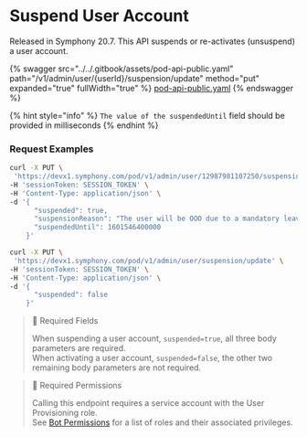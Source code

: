 # Suspend User Account

Released in Symphony 20.7. This API suspends or re-activates (unsuspend) a user account.

{% swagger src="../../.gitbook/assets/pod-api-public.yaml" path="/v1/admin/user/{userId}/suspension/update" method="put" expanded="true" fullWidth="true" %}
[pod-api-public.yaml](../../.gitbook/assets/pod-api-public.yaml)
{% endswagger %}

{% hint style="info" %}
`The value of the suspendedUntil` field should be provided in milliseconds
{% endhint %}

### Request Examples

```bash
curl -X PUT \
 'https://devx1.symphony.com/pod/v1/admin/user/12987981107250/suspension/update' \
-H 'sessionToken: SESSION_TOKEN' \
-H 'Content-Type: application/json' \
-d '{
      "suspended": true,
      "suspensionReason": "The user will be OOO due to a mandatory leave",
      "suspendedUntil": 1601546400000
    }'
```

```bash
curl -X PUT \
 'https://devx1.symphony.com/pod/v1/admin/user/suspension/update' \
-H 'sessionToken: SESSION_TOKEN' \
-H 'Content-Type: application/json' \
-d '{
      "suspended": false
    }'
```

> 📘 Required Fields
>
> When suspending a user account, `suspended=true`, all three body parameters are required.\
> When activating a user account, `suspended=false`, the other two remaining body parameters are not required.

> 🚧 Required Permissions
>
> Calling this endpoint requires a service account with the User Provisioning role.\
> See [Bot Permissions](https://docs.developers.symphony.com/building-bots-on-symphony/configuration/bot-permissions) for a list of roles and their associated privileges.
